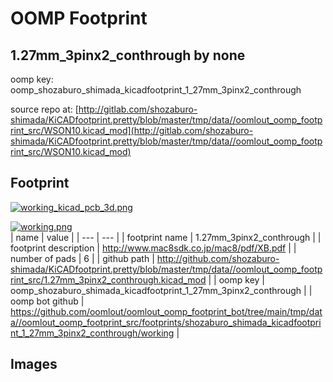 # OOMP Footprint  
## 1.27mm_3pinx2_conthrough  by none  
  
oomp key: oomp_shozaburo_shimada_kicadfootprint_1_27mm_3pinx2_conthrough  
  
source repo at: [http://gitlab.com/shozaburo-shimada/KiCADfootprint.pretty/blob/master/tmp/data//oomlout_oomp_footprint_src/WSON10.kicad_mod](http://gitlab.com/shozaburo-shimada/KiCADfootprint.pretty/blob/master/tmp/data//oomlout_oomp_footprint_src/WSON10.kicad_mod)  
## Footprint  
  
[![working_kicad_pcb_3d.png](working_kicad_pcb_3d_600.png)](working_kicad_pcb_3d.png)  
  
[![working.png](working_600.png)](working.png)  
| name | value | 
| --- | --- | 
| footprint name | 1.27mm_3pinx2_conthrough | 
| footprint description | http://www.mac8sdk.co.jp/mac8/pdf/XB.pdf | 
| number of pads | 6 | 
| github path | http://github.com/shozaburo-shimada/KiCADfootprint.pretty/blob/master/tmp/data//oomlout_oomp_footprint_src/1.27mm_3pinx2_conthrough.kicad_mod | 
| oomp key | oomp_shozaburo_shimada_kicadfootprint_1_27mm_3pinx2_conthrough | 
| oomp bot github | https://github.com/oomlout/oomlout_oomp_footprint_bot/tree/main/tmp/data//oomlout_oomp_footprint_src/footprints/shozaburo_shimada_kicadfootprint_1_27mm_3pinx2_conthrough/working | 
## Images  
